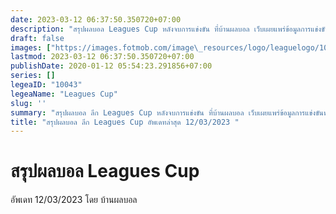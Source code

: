 ```yaml
---
date: 2023-03-12 06:37:50.350720+07:00
description: "สรุปผลบอล Leagues Cup หลังจบการแข่งขัน ที่บ้านผลบอล เว็บเผยแพร่ข้อมูลการแข่งขันฟุตบอลที่เชื่อถือได้ และ อัพเดทไวที่สุด"
draft: false
images: ["https://images.fotmob.com/image\_resources/logo/leaguelogo/10043.png"]
lastmod: 2023-03-12 06:37:50.350720+07:00
publishDate: 2020-01-12 05:54:23.291856+07:00
series: []
legeaID: "10043"
legeaName: "Leagues Cup"
slug: ''
summary: "สรุปผลบอล ลีก Leagues Cup หลังจบการแข่งขัน ที่บ้านผลบอล เว็บเผยแพร่ข้อมูลการแข่งขันฟุตบอลที่เชื่อถือได้ และ อัพเดทไวที่สุด"
title: "สรุปผลบอล ลีก Leagues Cup อัพเดทล่าสุด 12/03/2023 "
---
```


# สรุปผลบอล Leagues Cup
อัพเดท 12/03/2023 โดย บ้านผลบอล

